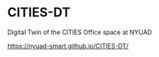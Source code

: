 # CITIES-DT
Digital Twin of the CITIES Office space at NYUAD

https://nyuad-smart.github.io/CITIES-DT/